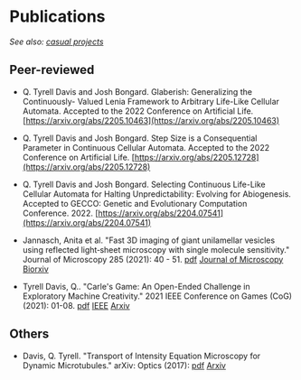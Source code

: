 # Publications

_See also: [casual projects](https://github.com/riveSunder/rivesunder/blob/master/portfolio.md)_

## Peer-reviewed

* Q. Tyrell Davis and Josh Bongard. Glaberish: Generalizing the Continuously-
Valued Lenia Framework to Arbitrary Life-Like Cellular Automata. Accepted to
the 2022 Conference on Artificial Life. [https://arxiv.org/abs/2205.10463](https://arxiv.org/abs/2205.10463)

* Q. Tyrell Davis and Josh Bongard. Step Size is a Consequential Parameter in
Continuous Cellular Automata. Accepted to the 2022 Conference on Artificial Life. [https://arxiv.org/abs/2205.12728](https://arxiv.org/abs/2205.12728)

* Q. Tyrell Davis and Josh Bongard. Selecting Continuous Life-Like Cellular
Automata for Halting Unpredictability: Evolving for Abiogenesis. Accepted to
GECCO: Genetic and Evolutionary Computation Conference. 2022. [https://arxiv.org/abs/2204.07541](https://arxiv.org/abs/2204.07541)

* Jannasch, Anita et al. "Fast 3D imaging of giant unilamellar vesicles using reflected light‐sheet microscopy with single molecule sensitivity." Journal of Microscopy 285 (2021): 40 - 51. [pdf](assets/jannasch_schaeffer_etal_2021.pdf) [Journal of Microscopy](https://onlinelibrary.wiley.com/doi/full/10.1111/jmi.13070) [Biorxiv](https://www.biorxiv.org/content/10.1101/2020.06.26.174102v1)

* Tyrell Davis, Q.. "Carle's Game: An Open-Ended Challenge in Exploratory Machine Creativity." 2021 IEEE Conference on Games (CoG) (2021): 01-08. [pdf](assets/davis_2021.pdf) [IEEE](https://ieeexplore.ieee.org/document/9619011) [Arxiv](https://arxiv.org/abs/2107.05786)

## Others

* Davis, Q. Tyrell. "Transport of Intensity Equation Microscopy for Dynamic Microtubules." arXiv: Optics (2017): [pdf](assets/davis_2017.pdf) [Arxiv](https://arxiv.org/abs/1707.04139)


